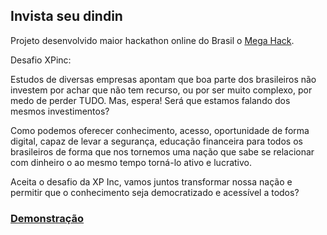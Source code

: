 ## Invista seu dindin

Projeto desenvolvido maior hackathon online do Brasil o [Mega Hack](https://megahack.shawee.io).

Desafio XPinc:

Estudos de diversas empresas apontam que boa parte dos brasileiros não investem por achar que não tem recurso, ou por ser muito complexo, por medo de perder TUDO. Mas, espera! Será que estamos falando dos mesmos investimentos?

Como podemos oferecer conhecimento, acesso, oportunidade de forma digital, capaz de levar a segurança, educação financeira para todos os brasileiros de forma que nos tornemos uma nação que sabe se relacionar com dinheiro o ao mesmo tempo torná-lo ativo e lucrativo.

Aceita o desafio da XP Inc, vamos juntos transformar nossa nação e permitir que o conhecimento seja democratizado e acessível a todos?

### [Demonstração](https://invista-seu-dindin.now.sh)
